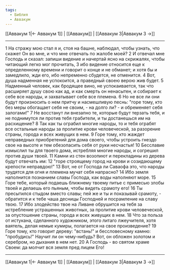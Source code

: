 ```yaml
---
tags:
  - Библия
  - Аввакум
---
```

[[Аввакум 1|← Аввакум 1]] | [[Аввакум]] | [[Аввакум 3|Аввакум 3 →]]

---
1 На стражу мою стал я и, стоя на башне, наблюдал, чтобы узнать, что скажет Он во мне, и что мне отвечать по жалобе моей?
2 И отвечал мне Господь и сказал: запиши видение и начертай ясно на скрижалях, чтобы читающий легко мог прочитать,
3 ибо видение относится еще к определенному времени и говорит о конце и не обманет; и хотя бы и замедлило, жди его, ибо непременно сбудется, не отменится.
4 Вот, душа надменная не успокоится, а праведный своею верою жив будет.
5 Надменный человек, как бродящее вино, не успокаивается, так что расширяет душу свою как ад, и как смерть он ненасытен, и собирает к себе все народы, и захватывает себе все племена.
6 Но не все ли они будут произносить о нем притчу и насмешливую песнь: "горе тому, кто без меры обогащает себя не своим, - на долго ли? - и обременяет себя залогами!"
7 Не восстанут ли внезапно те, которые будут терзать тебя, и не поднимутся ли против тебя грабители, и ты достанешься им на расхищение?
8 Так как ты ограбил многие народы, то и тебя ограбят все остальные народы за пролитие крови человеческой, за разорение страны, города и всех живущих в нем.
9 Горе тому, кто жаждет неправедных приобретений для дома своего, чтобы устроить гнездо свое на высоте и тем обезопасить себя от руки несчастья!
10 Бесславие измыслил ты для твоего дома, истребляя многие народы, и согрешил против души твоей.
11 Камни из стен возопиют и перекладины из дерева будут отвечать им:
12 "горе строящему город на крови и созидающему крепости неправдою!"
13 Вот, не от Господа ли Саваофа это, что народы трудятся для огня и племена мучат себя напрасно?
14 Ибо земля наполнится познанием славы Господа, как воды наполняют море.
15 Горе тебе, который подаешь ближнему твоему питье с примесью злобы твоей и делаешь его пьяным, чтобы видеть срамоту его!
16 Ты пресытился стыдом вместо славы; пей же и ты и показывай срамоту, - обратится и к тебе чаша десницы Господней и посрамление на славу твою.
17 Ибо злодейство твое на Ливане обрушится на тебя за истребление устрашенных животных, за пролитие крови человеческой, за опустошение страны, города и всех живущих в нем.
18 Что за польза от истукана, сделанного художником, этого литаго лжеучителя, хотя ваятель, делая немые кумиры, полагается на свое произведение?
19 Горе тому, кто говорит дереву: "встань!" и бессловесному камню: "пробудись!" Научит ли он чему-нибудь? Вот, он обложен золотом и серебром, но дыхания в нем нет.
20 А Господь - во святом храме Своем: да молчит вся земля пред лицем Его!

---
[[Аввакум 1|← Аввакум 1]] | [[Аввакум]] | [[Аввакум 3|Аввакум 3 →]]